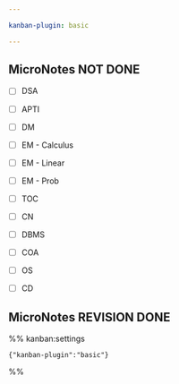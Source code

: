 ```yaml
---

kanban-plugin: basic

---
```


## MicroNotes NOT DONE

- [ ] DSA
- [ ] APTI
- [ ] DM
- [ ] EM - Calculus
- [ ] EM - Linear
- [ ] EM - Prob
- [ ] TOC
- [ ] CN
- [ ] DBMS
- [ ] COA
- [ ] OS
- [ ] CD


## MicroNotes REVISION DONE





%% kanban:settings
```
{"kanban-plugin":"basic"}
```
%%
